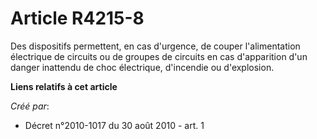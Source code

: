 # Article R4215-8

Des dispositifs permettent, en cas d'urgence, de couper l'alimentation électrique de circuits ou de groupes de circuits en
cas d'apparition d'un danger inattendu de choc électrique, d'incendie ou d'explosion.

**Liens relatifs à cet article**

_Créé par_:

  - Décret n°2010-1017 du 30 août 2010 - art. 1

